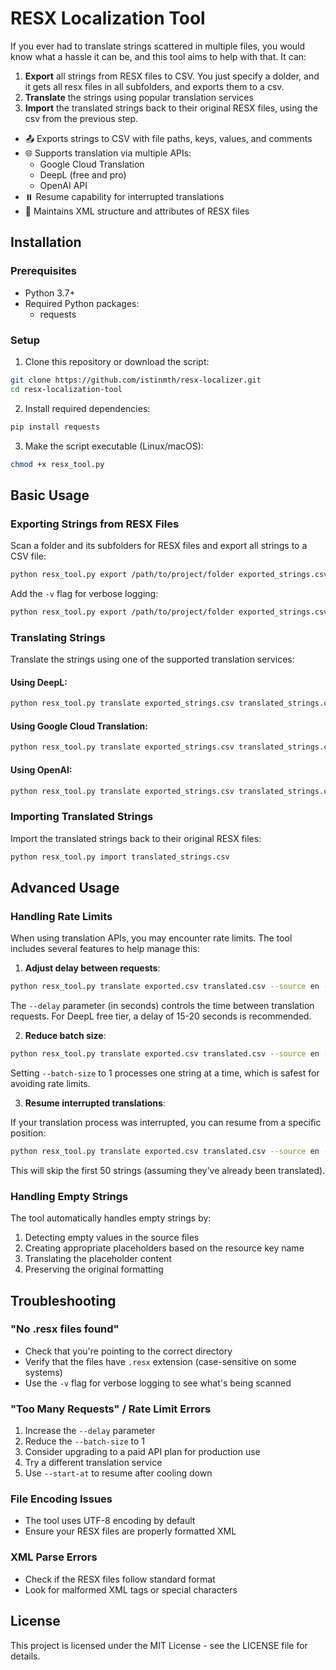 # RESX Localization Tool

If  you ever had to translate strings scattered in multiple files, you would know what a hassle it can be, and this tool aims to help with that. It can:

1. **Export** all strings from RESX files to CSV. You just specify a dolder, and it gets all resx files in all subfolders, and exports them to a csv.
2. **Translate** the strings using popular translation services
3. **Import** the translated strings back to their original RESX files, using the csv from the previous step.

- 📤 Exports strings to CSV with file paths, keys, values, and comments
- 🌐 Supports translation via multiple APIs:
  - Google Cloud Translation
  - DeepL (free and pro)
  - OpenAI API
- ⏸️ Resume capability for interrupted translations
- 🔄 Maintains XML structure and attributes of RESX files

## Installation

### Prerequisites

- Python 3.7+
- Required Python packages:
  - requests

### Setup

1. Clone this repository or download the script:

```bash
git clone https://github.com/istinmth/resx-localizer.git
cd resx-localization-tool
```

2. Install required dependencies:

```bash
pip install requests
```

3. Make the script executable (Linux/macOS):

```bash
chmod +x resx_tool.py
```

## Basic Usage

### Exporting Strings from RESX Files

Scan a folder and its subfolders for RESX files and export all strings to a CSV file:

```bash
python resx_tool.py export /path/to/project/folder exported_strings.csv
```

Add the `-v` flag for verbose logging:

```bash
python resx_tool.py export /path/to/project/folder exported_strings.csv -v
```

### Translating Strings

Translate the strings using one of the supported translation services:

#### Using DeepL:

```bash
python resx_tool.py translate exported_strings.csv translated_strings.csv --source en --target es --api deepl --key YOUR_DEEPL_API_KEY --delay 15
```

#### Using Google Cloud Translation:

```bash
python resx_tool.py translate exported_strings.csv translated_strings.csv --source en --target es --api google --key YOUR_GOOGLE_API_KEY
```

#### Using OpenAI:

```bash
python resx_tool.py translate exported_strings.csv translated_strings.csv --source English --target Spanish --api openai --key YOUR_OPENAI_API_KEY
```

### Importing Translated Strings

Import the translated strings back to their original RESX files:

```bash
python resx_tool.py import translated_strings.csv
```

## Advanced Usage

### Handling Rate Limits

When using translation APIs, you may encounter rate limits. The tool includes several features to help manage this:

1. **Adjust delay between requests**:

```bash
python resx_tool.py translate exported.csv translated.csv --source en --target es --api deepl --key YOUR_KEY --delay 15
```

The `--delay` parameter (in seconds) controls the time between translation requests. For DeepL free tier, a delay of 15-20 seconds is recommended.

2. **Reduce batch size**:

```bash
python resx_tool.py translate exported.csv translated.csv --source en --target es --api deepl --key YOUR_KEY --batch-size 1
```

Setting `--batch-size` to 1 processes one string at a time, which is safest for avoiding rate limits.

3. **Resume interrupted translations**:

If your translation process was interrupted, you can resume from a specific position:

```bash
python resx_tool.py translate exported.csv translated.csv --source en --target es --api deepl --key YOUR_KEY --start-at 50
```

This will skip the first 50 strings (assuming they've already been translated).

### Handling Empty Strings

The tool automatically handles empty strings by:

1. Detecting empty values in the source files
2. Creating appropriate placeholders based on the resource key name
3. Translating the placeholder content
4. Preserving the original formatting

## Troubleshooting

### "No .resx files found"
- Check that you're pointing to the correct directory
- Verify that the files have `.resx` extension (case-sensitive on some systems)
- Use the `-v` flag for verbose logging to see what's being scanned

### "Too Many Requests" / Rate Limit Errors
1. Increase the `--delay` parameter
2. Reduce the `--batch-size` to 1
3. Consider upgrading to a paid API plan for production use
4. Try a different translation service
5. Use `--start-at` to resume after cooling down

### File Encoding Issues
- The tool uses UTF-8 encoding by default
- Ensure your RESX files are properly formatted XML

### XML Parse Errors
- Check if the RESX files follow standard format
- Look for malformed XML tags or special characters

## License

This project is licensed under the MIT License - see the LICENSE file for details.
